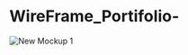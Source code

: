 # WireFrame_Portifolio-

![New Mockup 1](https://user-images.githubusercontent.com/40062143/60887296-48922280-a254-11e9-88bf-e76799dd22ec.png)
